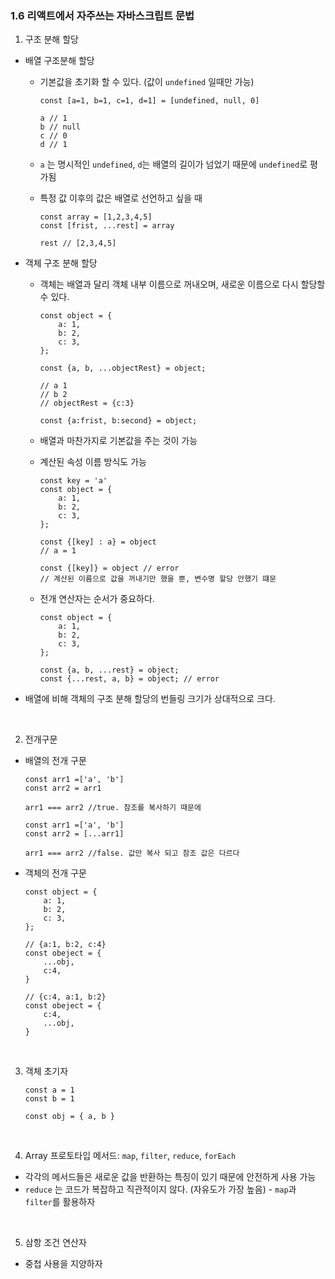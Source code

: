 ### 1.6 리액트에서 자주쓰는 자바스크립트 문법

1. 구조 분해 할당
- 배열 구조분해 할당
    - 기본값을 초기화 할 수 있다. (값이 `undefined` 일때만 가능)
        
        ```tsx
        const [a=1, b=1, c=1, d=1] = [undefined, null, 0]
        
        a // 1
        b // null
        c // 0
        d // 1
        ```
        
    - `a` 는 명시적인 `undefined`, `d`는 배열의 길이가 넘었기 때문에 `undefined`로 평가됨
    - 특정 값 이후의 값은 배열로 선언하고 싶을 때
        
        ```tsx
        const array = [1,2,3,4,5]
        const [frist, ...rest] = array
        
        rest // [2,3,4,5]
        ```
        
- 객체 구조 분해 할당
    - 객체는 배열과 달리 객체 내부 이름으로 꺼내오며, 새로운 이름으로 다시 할당할 수 있다.
        
        ```tsx
        const object = {
        	a: 1,
        	b: 2,
        	c: 3,
        };
        
        const {a, b, ...objectRest} = object;
        
        // a 1
        // b 2
        // objectRest = {c:3}
        
        const {a:frist, b:second} = object;
        ```
        
    - 배열과 마찬가지로 기본값을 주는 것이 가능
    - 계산된 속성 이름 방식도 가능
        
        ```tsx
        const key = 'a'
        const object = {
        	a: 1,
        	b: 2,
        	c: 3,
        };
        
        const {[key] : a} = object
        // a = 1
        
        const {[key]} = object // error
        // 계산된 이름으로 값을 꺼내기만 했을 뿐, 변수명 할당 안했기 떄문
        ```
        
    - 전개 연산자는 순서가 중요하다.
        
        ```tsx
        const object = {
        	a: 1,
        	b: 2,
        	c: 3,
        };
        
        const {a, b, ...rest} = object;
        const {...rest, a, b} = object; // error
        ```
        
- 배열에 비해 객체의 구조 분해 할당의 번들링 크기가 상대적으로 크다.

<br/>

2. 전개구문
- 배열의 전개 구문
    
    ```tsx
    const arr1 =['a', 'b']
    const arr2 = arr1
    
    arr1 === arr2 //true. 참조를 복사하기 때문에
    
    const arr1 =['a', 'b']
    const arr2 = [...arr1]
    
    arr1 === arr2 //false. 값만 복사 되고 참조 값은 다르다
    ```
    
- 객체의 전개 구문
    
    ```tsx
    const object = {
    	a: 1,
    	b: 2,
    	c: 3,
    };
    
    // {a:1, b:2, c:4}
    const obeject = {
    	...obj,
    	c:4,
    }
    
    // {c:4, a:1, b:2}
    const obeject = {
    	c:4,
    	...obj,
    }
    ```


<br/>

3. 객체 초기자
    
    ```tsx
    const a = 1
    const b = 1
    
    const obj = { a, b }
    ```
    

<br/>


4. Array 프로토타입 메서드: `map`, `filter`, `reduce`, `forEach`
- 각각의 메서드들은 새로운 값을 반환하는 특징이 있기 때문에 안전하게 사용 가능
- `reduce` 는 코드가 복잡하고 직관적이지 않다. (자유도가 가장 높음) - `map`과 `filter`를 활용하자

<br/>

5. 삼항 조건 연산자
- 중첩 사용을 지양하자
